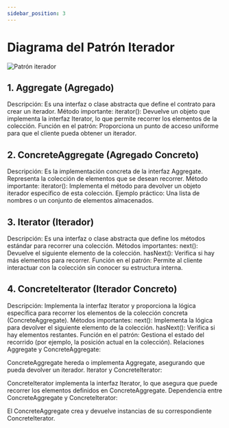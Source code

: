 ```yaml
---
sidebar_position: 3
---
```


# Diagrama del Patrón Iterador
![Patrón iterador](https://tse2.mm.bing.net/th?id=OIP.jlHbcuJjWlLTUXQJDI-IWQHaEE&pid=Api&P=0&h=180)

## 1. Aggregate (Agregado)
Descripción: Es una interfaz o clase abstracta que define el contrato para crear un iterador.
Método importante:
iterator(): Devuelve un objeto que implementa la interfaz Iterator, lo que permite recorrer los elementos de la colección.
Función en el patrón: Proporciona un punto de acceso uniforme para que el cliente pueda obtener un iterador.
## 2. ConcreteAggregate (Agregado Concreto)
Descripción: Es la implementación concreta de la interfaz Aggregate. Representa la colección de elementos que se desean recorrer.
Método importante:
iterator(): Implementa el método para devolver un objeto iterador específico de esta colección.
Ejemplo práctico: Una lista de nombres o un conjunto de elementos almacenados.
## 3. Iterator (Iterador)
Descripción: Es una interfaz o clase abstracta que define los métodos estándar para recorrer una colección.
Métodos importantes:
next(): Devuelve el siguiente elemento de la colección.
hasNext(): Verifica si hay más elementos para recorrer.
Función en el patrón: Permite al cliente interactuar con la colección sin conocer su estructura interna.
## 4. ConcreteIterator (Iterador Concreto)
Descripción: Implementa la interfaz Iterator y proporciona la lógica específica para recorrer los elementos de la colección concreta (ConcreteAggregate).
Métodos importantes:
next(): Implementa la lógica para devolver el siguiente elemento de la colección.
hasNext(): Verifica si hay elementos restantes.
Función en el patrón: Gestiona el estado del recorrido (por ejemplo, la posición actual en la colección).
Relaciones
Aggregate y ConcreteAggregate:

ConcreteAggregate hereda o implementa Aggregate, asegurando que pueda devolver un iterador.
Iterator y ConcreteIterator:

ConcreteIterator implementa la interfaz Iterator, lo que asegura que puede recorrer los elementos definidos en ConcreteAggregate.
Dependencia entre ConcreteAggregate y ConcreteIterator:

El ConcreteAggregate crea y devuelve instancias de su correspondiente ConcreteIterator.